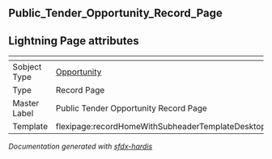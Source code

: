 ## Public_Tender_Opportunity_Record_Page

## Lightning Page attributes

|<!-- -->|<!-- -->|
|:---|:---|
|Sobject Type|[Opportunity](../objects/Opportunity.md)|
|Type| Record Page|
|Master Label|Public Tender Opportunity Record Page|
|Template|flexipage:recordHomeWithSubheaderTemplateDesktop|




<!-- Page description -->


_Documentation generated with [sfdx-hardis](https://sfdx-hardis.cloudity.com)_
